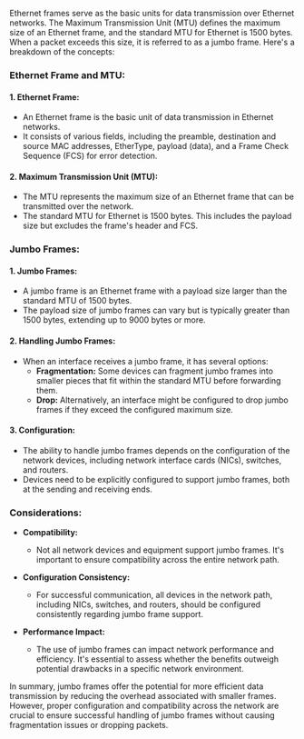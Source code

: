 Ethernet frames serve as the basic units for data transmission over Ethernet networks. The Maximum Transmission Unit (MTU) defines the maximum size of an Ethernet frame, and the standard MTU for Ethernet is 1500 bytes. When a packet exceeds this size, it is referred to as a jumbo frame. Here's a breakdown of the concepts:

### Ethernet Frame and MTU:

#### 1. **Ethernet Frame:**
   - An Ethernet frame is the basic unit of data transmission in Ethernet networks.
   - It consists of various fields, including the preamble, destination and source MAC addresses, EtherType, payload (data), and a Frame Check Sequence (FCS) for error detection.

#### 2. **Maximum Transmission Unit (MTU):**
   - The MTU represents the maximum size of an Ethernet frame that can be transmitted over the network.
   - The standard MTU for Ethernet is 1500 bytes. This includes the payload size but excludes the frame's header and FCS.

### Jumbo Frames:

#### 1. **Jumbo Frames:**
   - A jumbo frame is an Ethernet frame with a payload size larger than the standard MTU of 1500 bytes.
   - The payload size of jumbo frames can vary but is typically greater than 1500 bytes, extending up to 9000 bytes or more.

#### 2. **Handling Jumbo Frames:**
   - When an interface receives a jumbo frame, it has several options:
     - **Fragmentation:** Some devices can fragment jumbo frames into smaller pieces that fit within the standard MTU before forwarding them.
     - **Drop:** Alternatively, an interface might be configured to drop jumbo frames if they exceed the configured maximum size.

#### 3. **Configuration:**
   - The ability to handle jumbo frames depends on the configuration of the network devices, including network interface cards (NICs), switches, and routers.
   - Devices need to be explicitly configured to support jumbo frames, both at the sending and receiving ends.

### Considerations:

- **Compatibility:**
  - Not all network devices and equipment support jumbo frames. It's important to ensure compatibility across the entire network path.

- **Configuration Consistency:**
  - For successful communication, all devices in the network path, including NICs, switches, and routers, should be configured consistently regarding jumbo frame support.

- **Performance Impact:**
  - The use of jumbo frames can impact network performance and efficiency. It's essential to assess whether the benefits outweigh potential drawbacks in a specific network environment.

In summary, jumbo frames offer the potential for more efficient data transmission by reducing the overhead associated with smaller frames. However, proper configuration and compatibility across the network are crucial to ensure successful handling of jumbo frames without causing fragmentation issues or dropping packets.
